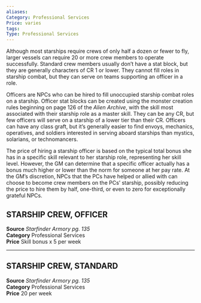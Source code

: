 ```yaml
---
aliases: 
Category: Professional Services
Price: varies 
tags: 
Type: Professional Services
---
```

Although most starships require crews of only half a dozen or fewer to fly, larger vessels can require 20 or more crew members to operate successfully. Standard crew members usually don’t have a stat block, but they are generally characters of CR 1 or lower. They cannot fill roles in starship combat, but they can serve on teams supporting an officer in a role.

Officers are NPCs who can be hired to fill unoccupied starship combat roles on a starship. Officer stat blocks can be created using the monster creation rules beginning on page 126 of the _Alien Archive_, with the skill most associated with their starship role as a master skill. They can be any CR, but few officers will serve on a starship of a lower tier than their CR. Officers can have any class graft, but it’s generally easier to find envoys, mechanics, operatives, and soldiers interested in serving aboard starships than mystics, solarians, or technomancers.

The price of hiring a starship officer is based on the typical total bonus she has in a specific skill relevant to her starship role, representing her skill level. However, the GM can determine that a specific officer actually has a bonus much higher or lower than the norm for someone at her pay rate. At the GM’s discretion, NPCs that the PCs have helped or allied with can choose to become crew members on the PCs’ starship, possibly reducing the price to hire them by half, one-third, or even to zero for exceptionally grateful NPCs.

## STARSHIP CREW, OFFICER

**Source** _Starfinder Armory pg. 135_  
**Category** Professional Services  
**Price** Skill bonus x 5 per week

---

## STARSHIP CREW, STANDARD

**Source** _Starfinder Armory pg. 135_  
**Category** Professional Services  
**Price** 20 per week
